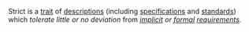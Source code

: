 Strict is a [trait](https://github.com/gcassel/Modular-Organization-Terminology/blob/master/terms/trait.md) of [descriptions](https://github.com/gcassel/Modular-Organization-Terminology/blob/master/terms/describe.md) (including [specifications](https://github.com/gcassel/Modular-Organization-Terminology/blob/master/terms/specification.md) and [standards](https://github.com/gcassel/Modular-Organization-Terminology/blob/master/terms/standard.md)) which *tolerate little or no deviation* from *[implicit](https://github.com/gcassel/Modular-Organization-Terminology/blob/master/terms/imply.md) or [formal](https://github.com/gcassel/Modular-Organization-Terminology/blob/master/terms/form.md) [requirements](https://github.com/gcassel/Modular-Organization-Terminology/blob/master/terms/require.md)*.
